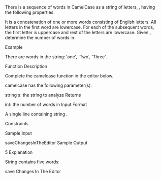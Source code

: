There is a sequence of words in CamelCase as a string of letters, , having the following properties:

It is a concatenation of one or more words consisting of English letters.
All letters in the first word are lowercase.
For each of the subsequent words, the first letter is uppercase and rest of the letters are lowercase.
Given , determine the number of words in .

Example

There are words in the string: 'one', 'Two', 'Three'.

Function Description

Complete the camelcase function in the editor below.

camelcase has the following parameter(s):

string s: the string to analyze
Returns

int: the number of words in
Input Format

A single line containing string .

Constraints

Sample Input

saveChangesInTheEditor
Sample Output

5
Explanation

String contains five words:

save
Changes
In
The
Editor

